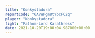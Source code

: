 ```yaml
---
title: "Konkystadora"
reportCode: "6AVWPgm8tYbcFC2q"
player: "Konkystadora"
fight: "Fathom-Lord Karathress"
date: 2021-10-20T19:00:04.987000+00:00
---
```

